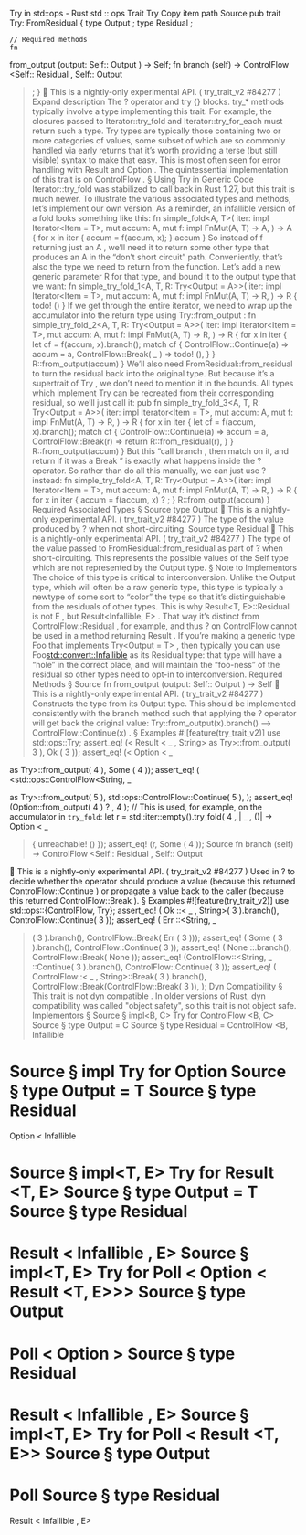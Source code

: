 Try in std::ops - Rust
std
::
ops
Trait
Try
Copy item path
Source
pub trait Try:
FromResidual
{
    type
Output
;
    type
Residual
;

    // Required methods
    fn
from_output
(output: Self::
Output
) -> Self;
fn
branch
(self) ->
ControlFlow
<Self::
Residual
, Self::
Output
>;
}
🔬
This is a nightly-only experimental API. (
try_trait_v2
#84277
)
Expand description
The
?
operator and
try {}
blocks.
try_*
methods typically involve a type implementing this trait.  For
example, the closures passed to
Iterator::try_fold
and
Iterator::try_for_each
must return such a type.
Try
types are typically those containing two or more categories of values,
some subset of which are so commonly handled via early returns that it’s
worth providing a terse (but still visible) syntax to make that easy.
This is most often seen for error handling with
Result
and
Option
.
The quintessential implementation of this trait is on
ControlFlow
.
§
Using
Try
in Generic Code
Iterator::try_fold
was stabilized to call back in Rust 1.27, but
this trait is much newer.  To illustrate the various associated types and
methods, let’s implement our own version.
As a reminder, an infallible version of a fold looks something like this:
fn
simple_fold<A, T>(
    iter:
impl
Iterator<Item = T>,
mut
accum: A,
mut
f:
impl
FnMut(A, T) -> A,
) -> A {
for
x
in
iter {
        accum = f(accum, x);
    }
    accum
}
So instead of
f
returning just an
A
, we’ll need it to return some other
type that produces an
A
in the “don’t short circuit” path.  Conveniently,
that’s also the type we need to return from the function.
Let’s add a new generic parameter
R
for that type, and bound it to the
output type that we want:
fn
simple_try_fold_1<A, T, R: Try<Output = A>>(
    iter:
impl
Iterator<Item = T>,
mut
accum: A,
mut
f:
impl
FnMut(A, T) -> R,
) -> R {
todo!
()
}
If we get through the entire iterator, we need to wrap up the accumulator
into the return type using
Try::from_output
:
fn
simple_try_fold_2<A, T, R: Try<Output = A>>(
    iter:
impl
Iterator<Item = T>,
mut
accum: A,
mut
f:
impl
FnMut(A, T) -> R,
) -> R {
for
x
in
iter {
let
cf = f(accum, x).branch();
match
cf {
            ControlFlow::Continue(a) => accum = a,
            ControlFlow::Break(
_
) =>
todo!
(),
        }
    }
    R::from_output(accum)
}
We’ll also need
FromResidual::from_residual
to turn the residual back
into the original type.  But because it’s a supertrait of
Try
, we don’t
need to mention it in the bounds.  All types which implement
Try
can be
recreated from their corresponding residual, so we’ll just call it:
pub fn
simple_try_fold_3<A, T, R: Try<Output = A>>(
    iter:
impl
Iterator<Item = T>,
mut
accum: A,
mut
f:
impl
FnMut(A, T) -> R,
) -> R {
for
x
in
iter {
let
cf = f(accum, x).branch();
match
cf {
            ControlFlow::Continue(a) => accum = a,
            ControlFlow::Break(r) =>
return
R::from_residual(r),
        }
    }
    R::from_output(accum)
}
But this “call
branch
, then
match
on it, and
return
if it was a
Break
” is exactly what happens inside the
?
operator.  So rather than
do all this manually, we can just use
?
instead:
fn
simple_try_fold<A, T, R: Try<Output = A>>(
    iter:
impl
Iterator<Item = T>,
mut
accum: A,
mut
f:
impl
FnMut(A, T) -> R,
) -> R {
for
x
in
iter {
        accum = f(accum, x)
?
;
    }
    R::from_output(accum)
}
Required Associated Types
§
Source
type
Output
🔬
This is a nightly-only experimental API. (
try_trait_v2
#84277
)
The type of the value produced by
?
when
not
short-circuiting.
Source
type
Residual
🔬
This is a nightly-only experimental API. (
try_trait_v2
#84277
)
The type of the value passed to
FromResidual::from_residual
as part of
?
when short-circuiting.
This represents the possible values of the
Self
type which are
not
represented by the
Output
type.
§
Note to Implementors
The choice of this type is critical to interconversion.
Unlike the
Output
type, which will often be a raw generic type,
this type is typically a newtype of some sort to “color” the type
so that it’s distinguishable from the residuals of other types.
This is why
Result<T, E>::Residual
is not
E
, but
Result<Infallible, E>
.
That way it’s distinct from
ControlFlow<E>::Residual
, for example,
and thus
?
on
ControlFlow
cannot be used in a method returning
Result
.
If you’re making a generic type
Foo<T>
that implements
Try<Output = T>
,
then typically you can use
Foo<std::convert::Infallible>
as its
Residual
type: that type will have a “hole” in the correct place, and will maintain the
“foo-ness” of the residual so other types need to opt-in to interconversion.
Required Methods
§
Source
fn
from_output
(output: Self::
Output
) -> Self
🔬
This is a nightly-only experimental API. (
try_trait_v2
#84277
)
Constructs the type from its
Output
type.
This should be implemented consistently with the
branch
method
such that applying the
?
operator will get back the original value:
Try::from_output(x).branch() --> ControlFlow::Continue(x)
.
§
Examples
#![feature(try_trait_v2)]
use
std::ops::Try;
assert_eq!
(<
Result
<
_
, String>
as
Try>::from_output(
3
),
Ok
(
3
));
assert_eq!
(<
Option
<
_
>
as
Try>::from_output(
4
),
Some
(
4
));
assert_eq!
(
    <std::ops::ControlFlow<String,
_
>
as
Try>::from_output(
5
),
    std::ops::ControlFlow::Continue(
5
),
);
assert_eq!
(Option::from_output(
4
)
?
,
4
);
// This is used, for example, on the accumulator in `try_fold`:
let
r = std::iter::empty().try_fold(
4
, |
_
, ()| ->
Option
<
_
> {
unreachable!
() });
assert_eq!
(r,
Some
(
4
));
Source
fn
branch
(self) ->
ControlFlow
<Self::
Residual
, Self::
Output
>
🔬
This is a nightly-only experimental API. (
try_trait_v2
#84277
)
Used in
?
to decide whether the operator should produce a value
(because this returned
ControlFlow::Continue
)
or propagate a value back to the caller
(because this returned
ControlFlow::Break
).
§
Examples
#![feature(try_trait_v2)]
use
std::ops::{ControlFlow, Try};
assert_eq!
(
Ok
::<
_
, String>(
3
).branch(), ControlFlow::Continue(
3
));
assert_eq!
(
Err
::<String,
_
>(
3
).branch(), ControlFlow::Break(
Err
(
3
)));
assert_eq!
(
Some
(
3
).branch(), ControlFlow::Continue(
3
));
assert_eq!
(
None
::<String>.branch(), ControlFlow::Break(
None
));
assert_eq!
(ControlFlow::<String,
_
>::Continue(
3
).branch(), ControlFlow::Continue(
3
));
assert_eq!
(
    ControlFlow::<
_
, String>::Break(
3
).branch(),
    ControlFlow::Break(ControlFlow::Break(
3
)),
);
Dyn Compatibility
§
This trait is
not
dyn compatible
.
In older versions of Rust, dyn compatibility was called "object safety", so this trait is not object safe.
Implementors
§
Source
§
impl<B, C>
Try
for
ControlFlow
<B, C>
Source
§
type
Output
= C
Source
§
type
Residual
=
ControlFlow
<B,
Infallible
>
Source
§
impl<T>
Try
for
Option
<T>
Source
§
type
Output
= T
Source
§
type
Residual
=
Option
<
Infallible
>
Source
§
impl<T, E>
Try
for
Result
<T, E>
Source
§
type
Output
= T
Source
§
type
Residual
=
Result
<
Infallible
, E>
Source
§
impl<T, E>
Try
for
Poll
<
Option
<
Result
<T, E>>>
Source
§
type
Output
=
Poll
<
Option
<T>>
Source
§
type
Residual
=
Result
<
Infallible
, E>
Source
§
impl<T, E>
Try
for
Poll
<
Result
<T, E>>
Source
§
type
Output
=
Poll
<T>
Source
§
type
Residual
=
Result
<
Infallible
, E>